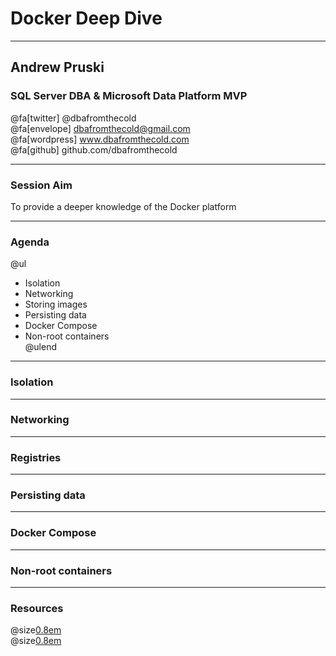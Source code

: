 # Docker Deep Dive

---

## Andrew Pruski

### SQL Server DBA & Microsoft Data Platform MVP

@fa[twitter] @dbafromthecold <br>
@fa[envelope] dbafromthecold@gmail.com <br>
@fa[wordpress] www.dbafromthecold.com <br>
@fa[github] github.com/dbafromthecold

---

### Session Aim

To provide a deeper knowledge of the Docker platform

---

### Agenda

@ul
- Isolation<br>
- Networking<br>
- Storing images<br>
- Persisting data<br>
- Docker Compose<br>
- Non-root containers<br>
@ulend

---

### Isolation

---

### Networking

---

### Registries

---

### Persisting data

---

### Docker Compose

---

### Non-root containers

---

### Resources

@size[0.8em](https://tinyurl.com/yyz8fe9x/DockerDeepDive)<br>
@size[0.8em](http://tinyurl.com/y3x29t3j/summary-of-my-container-series/)

